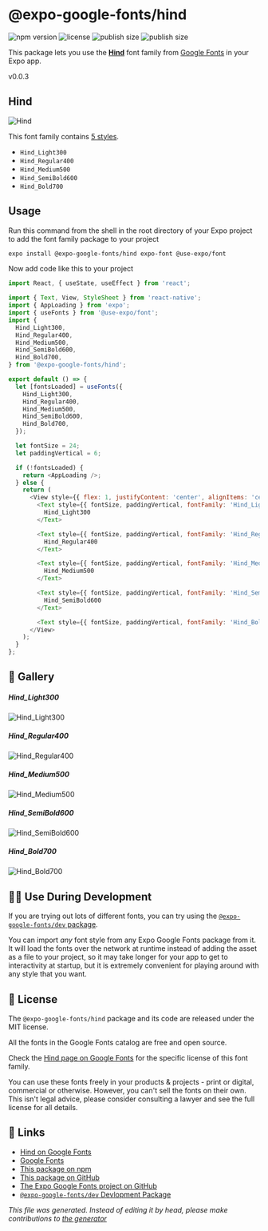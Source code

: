 # @expo-google-fonts/hind

![npm version](https://flat.badgen.net/npm/v/@expo-google-fonts/hind)
![license](https://flat.badgen.net/github/license/expo/google-fonts)
![publish size](https://flat.badgen.net/packagephobia/install/@expo-google-fonts/hind)
![publish size](https://flat.badgen.net/packagephobia/publish/@expo-google-fonts/hind)

This package lets you use the [**Hind**](https://fonts.google.com/specimen/Hind) font family from [Google Fonts](https://fonts.google.com/) in your Expo app.

v0.0.3

## Hind

![Hind](./font-family.png)

This font family contains [5 styles](#gallery).

- `Hind_Light300`
- `Hind_Regular400`
- `Hind_Medium500`
- `Hind_SemiBold600`
- `Hind_Bold700`

## Usage

Run this command from the shell in the root directory of your Expo project to add the font family package to your project
```sh
expo install @expo-google-fonts/hind expo-font @use-expo/font
```

Now add code like this to your project
```js
import React, { useState, useEffect } from 'react';

import { Text, View, StyleSheet } from 'react-native';
import { AppLoading } from 'expo';
import { useFonts } from '@use-expo/font';
import {
  Hind_Light300,
  Hind_Regular400,
  Hind_Medium500,
  Hind_SemiBold600,
  Hind_Bold700,
} from '@expo-google-fonts/hind';

export default () => {
  let [fontsLoaded] = useFonts({
    Hind_Light300,
    Hind_Regular400,
    Hind_Medium500,
    Hind_SemiBold600,
    Hind_Bold700,
  });

  let fontSize = 24;
  let paddingVertical = 6;

  if (!fontsLoaded) {
    return <AppLoading />;
  } else {
    return (
      <View style={{ flex: 1, justifyContent: 'center', alignItems: 'center' }}>
        <Text style={{ fontSize, paddingVertical, fontFamily: 'Hind_Light300' }}>
          Hind_Light300
        </Text>

        <Text style={{ fontSize, paddingVertical, fontFamily: 'Hind_Regular400' }}>
          Hind_Regular400
        </Text>

        <Text style={{ fontSize, paddingVertical, fontFamily: 'Hind_Medium500' }}>
          Hind_Medium500
        </Text>

        <Text style={{ fontSize, paddingVertical, fontFamily: 'Hind_SemiBold600' }}>
          Hind_SemiBold600
        </Text>

        <Text style={{ fontSize, paddingVertical, fontFamily: 'Hind_Bold700' }}>Hind_Bold700</Text>
      </View>
    );
  }
};

```

## 🔡 Gallery

##### Hind_Light300
![Hind_Light300](./fa60918477db30de0e2a697db644a3ada9014744668b10708e487b2731a95e70.ttf.png)

##### Hind_Regular400
![Hind_Regular400](./c6c2ab346a94eb5613fbc0721b8b1b9062968050182abaa239ca636a32911d90.ttf.png)

##### Hind_Medium500
![Hind_Medium500](./d4fd25d01c80707a336cb4b040f3a52767f1cd612f042572d044e0b575c4d05b.ttf.png)

##### Hind_SemiBold600
![Hind_SemiBold600](./98d33c7c6f79077dfb001ecff6aa383168fca5cebe664a277c74acff145e6685.ttf.png)

##### Hind_Bold700
![Hind_Bold700](./2e7dd62cde147432a10070b99d17f623f3c13f9c8796be3afa987f6e0707f030.ttf.png)


## 👩‍💻 Use During Development

If you are trying out lots of different fonts, you can try using the [`@expo-google-fonts/dev` package](https://github.com/expo/google-fonts/tree/master/font-packages/dev#readme).

You can import *any* font style from any Expo Google Fonts package from it. It will load the fonts
over the network at runtime instead of adding the asset as a file to your project, so it may take longer
for your app to get to interactivity at startup, but it is extremely convenient
for playing around with any style that you want.

## 📖 License

The `@expo-google-fonts/hind` package and its code are released under the MIT license.

All the fonts in the Google Fonts catalog are free and open source.

Check the [Hind page on Google Fonts](https://fonts.google.com/specimen/Hind) for the specific license of this font family.

You can use these fonts freely in your products & projects - print or digital, commercial or otherwise. However, you can't sell the fonts on their own. This isn't legal advice, please consider consulting a lawyer and see the full license for all details.

## 🔗 Links

- [Hind on Google Fonts](https://fonts.google.com/specimen/Hind)
- [Google Fonts](https://fonts.google.com/)
- [This package on npm](https://www.npmjs.com/package/@expo-google-fonts/hind)
- [This package on GitHub](https://github.com/expo/google-fonts/tree/master/font-packages/hind)
- [The Expo Google Fonts project on GitHub](https://github.com/expo/google-fonts)
- [`@expo-google-fonts/dev` Devlopment Package](https://github.com/expo/google-fonts/tree/master/font-packages/dev)


*This file was generated. Instead of editing it by head, please make contributions to [the generator](https://github.com/expo/google-fonts/tree/master/packages/generator)*
